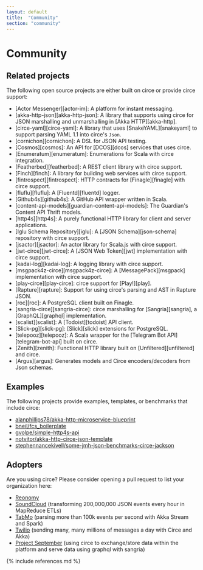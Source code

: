 ```yaml
---
layout: default
title:  "Community"
section: "community"
---
```


# Community

## Related projects

The following open source projects are either built on circe or provide circe support:

* [Actor Messenger][actor-im]: A platform for instant messaging.
* [akka-http-json][akka-http-json]: A library that supports using circe for JSON marshalling and
  unmarshalling in [Akka HTTP][akka-http].
* [circe-yaml][circe-yaml]: A library that uses [SnakeYAML][snakeyaml] to support parsing YAML 1.1
  into circe's `Json`.
* [cornichon][cornichon]: A DSL for JSON API testing.
* [Cosmos][cosmos]: An API for [DCOS][dcos] services that uses circe.
* [Enumeratum][enumeratum]: Enumerations for Scala with circe integration.
* [Featherbed][featherbed]: A REST client library with circe support.
* [Finch][finch]: A library for building web services with circe support.
* [fintrospect][fintrospect]: HTTP contracts for [Finagle][finagle] with circe support.
* [fluflu][fluflu]: A [Fluentd][fluentd] logger.
* [Github4s][github4s]: A GitHub API wrapper written in Scala.
* [content-api-models][guardian-content-api-models]: The Guardian's Content API Thrift models.
* [http4s][http4s]: A purely functional HTTP library for client and server applications.
* [Iglu Schema Repository][iglu]: A [JSON Schema][json-schema] repository with circe support.
* [jsactor][jsactor]: An actor library for Scala.js with circe support.
* [jwt-circe][jwt-circe]: A [JSON Web Token][jwt] implementation with circe support.
* [kadai-log][kadai-log]: A logging library with circe support.
* [msgpack4z-circe][msgpack4z-circe]: A [MessagePack][msgpack] implementation with circe support.
* [play-circe][play-circe]: circe support for [Play!][play].
* [Rapture][rapture]: Support for using circe's parsing and AST in Rapture JSON.
* [roc][roc]: A PostgreSQL client built on Finagle.
* [sangria-circe][sangria-circe]: circe marshalling for [Sangria][sangria], a [GraphQL][graphql]
  implementation.
* [scalist][scalist]: A [Todoist][todoist] API client.
* [Slick-pg][slick-pg]: [Slick][slick] extensions for PostgreSQL.
* [telepooz][telepooz]: A Scala wrapper for the [Telegram Bot API][telegram-bot-api] built on circe.
* [Zenith][zenith]: Functional HTTP library built on [Unfiltered][unfiltered] and circe.
* [Argus][argus]: Generates models and Circe encoders/decoders from Json schemas.

## Examples

The following projects provide examples, templates, or benchmarks that include circe:

* [alanphillips78/akka-http-microservice-blueprint](https://github.com/alanphillips78/akka-http-microservice-blueprint)
* [bneil/fcs_boilerplate](https://github.com/bneil/fcs_boilerplate)
* [gvolpe/simple-http4s-api](https://github.com/gvolpe/simple-http4s-api)
* [notvitor/akka-http-circe-json-template](https://github.com/notvitor/akka-http-circe-json-template)
* [stephennancekivell/some-jmh-json-benchmarks-circe-jackson](https://github.com/stephennancekivell/some-jmh-json-benchmarks-circe-jackson)

## Adopters

Are you using circe? Please consider opening a pull request to list your organization here:

* [Reonomy](https://reonomy.com/)
* [SoundCloud](https://www.soundcloud.com) (transforming 200,000,000 JSON events every hour in MapReduce ETLs)
* [TabMo](http://tabmo-group.io/) (parsing more than 100k events per second with Akka Stream and Spark)
* [Twilio](https://www.twilio.com) (sending many, many millions of messages a day with Circe and Akka)
* [Project September](http://www.projectseptember.com) (using circe to exchange/store data within the platform and serve data using graphql with sangria)

{% include references.md %}
